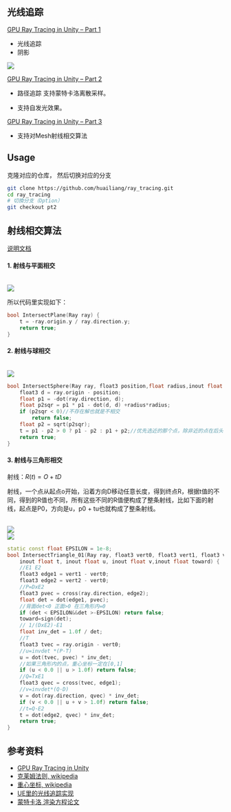## 光线追踪

[GPU Ray Tracing in Unity – Part 1][i1]

* 光线追踪 
* 阴影

<img src="img/sample.jpg">

[GPU Ray Tracing in Unity – Part 2][i2]
 
 * 路径追踪 支持蒙特卡洛离散采样。 

 * 支持自发光效果。

[GPU Ray Tracing in Unity – Part 3][i3]

* 支持对Mesh射线相交算法


## Usage

克隆对应的仓库， 然后切换对应的分支

```sh
git clone https://github.com/huailiang/ray_tracing.git
cd ray_tracing
# 切換分支（Option）
git checkout pt2
```


## 射线相交算法

[说明文档][i4]

#### 1. 射线与平面相交

<br><img src='image/plane.jpg'><br>

所以代码里实现如下：

``` c++
bool IntersectPlane(Ray ray) {
    t = -ray.origin.y / ray.direction.y;
    return true;
}
```

#### 2. 射线与球相交

<br><img src='image/sphere.jpg'><br>

```c++
bool IntersectSphere(Ray ray, float3 position,float radius,inout float t) {
    float3 d = ray.origin - position;
    float p1 = -dot(ray.direction, d);
    float p2sqr = p1 * p1 - dot(d, d) +radius*radius;
    if (p2sqr < 0)//不存在解也就是不相交
        return false;
    float p2 = sqrt(p2sqr);
    t = p1 - p2 > 0 ? p1 - p2 : p1 + p2;//优先选近的那个点，除非近的点在后头
    return true;
}
```

#### 3. 射线与三角形相交

射线：$R(t)=O+tD$

射线，一个点从起点o开始，沿着方向D移动任意长度，得到终点R，根据t值的不同，得到的R值也不同，所有这些不同的R值便构成了整条射线，比如下面的射线，起点是P0，方向是u，p0 + tu也就构成了整条射线。

<br><img src='image/triger.jpg'>
<br><img src='image/triger2.jpg'><br>


```c++
static const float EPSILON = 1e-8;
bool IntersectTriangle_01(Ray ray, float3 vert0, float3 vert1, float3 vert2,
    inout float t, inout float u, inout float v,inout float toward) {
    //E1 E2
    float3 edge1 = vert1 - vert0;
    float3 edge2 = vert2 - vert0;
    //P=DxE2
    float3 pvec = cross(ray.direction, edge2);
    float det = dot(edge1, pvec);
    //背面det<0 正面>0 在三角形内=0
    if (det < EPSILON&&det >-EPSILON) return false;
    toward=sign(det);
    // 1/(DxE2)·E1    
    float inv_det = 1.0f / det;
    //T
    float3 tvec = ray.origin - vert0;
    //u=invdet *(P·T)
    u = dot(tvec, pvec) * inv_det;
    //如果三角形内的点，重心坐标一定在[0,1]
    if (u < 0.0 || u > 1.0f) return false;
    //Q=TxE1
    float3 qvec = cross(tvec, edge1);
    //v=invdet*(Q·D)
    v = dot(ray.direction, qvec) * inv_det;
    if (v < 0.0 || u + v > 1.0f) return false;
    //t=Q·E2  
    t = dot(edge2, qvec) * inv_det;
    return true;
}
```

## 参考资料

* [GPU Ray Tracing in Unity][i1]
* [克莱姆法则, wikipedia][i5]
* [重心坐标, wikipedia][i6]
* [UE里的光线追踪实现][i12]
* [蒙特卡洛 渲染方程论文][i13]

[i1]: http://blog.three-eyed-games.com/2018/05/03/gpu-ray-tracing-in-unity-part-1/
[i2]: http://blog.three-eyed-games.com/2018/05/03/gpu-ray-tracing-in-unity-part-2/
[i3]: http://blog.three-eyed-games.com/2018/05/03/gpu-ray-tracing-in-unity-part-3/
[i4]: https://penghuailiang.gitee.io/blog/2020/ray/
[i5]: https://zh.wikipedia.org/wiki/克萊姆法則
[i6]: https://zh.wikipedia.org/wiki/重心坐标
[i12]: https://devblogs.nvidia.com/introduction-ray-tracing-unreal-engine-422/
[i13]: http://www.cse.chalmers.se/edu/year/2011/course/TDA361/2007/rend_eq.pdf